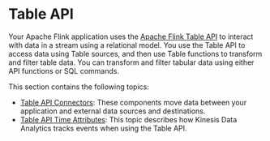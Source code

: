 # Table API<a name="how-table"></a>

Your Apache Flink application uses the [Apache Flink Table API](https://ci.apache.org/projects/flink/flink-docs-release-1.11/dev/table) to interact with data in a stream using a relational model\. You use the Table API to access data using Table sources, and then use Table functions to transform and filter table data\. You can transform and filter tabular data using either API functions or SQL commands\. 

This section contains the following topics:
+ [Table API Connectors](how-table-connectors.md): These components move data between your application and external data sources and destinations\.
+ [Table API Time Attributes](how-table-timeattributes.md): This topic describes how Kinesis Data Analytics tracks events when using the Table API\.